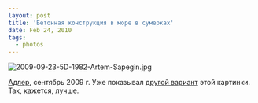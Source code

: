 ```yaml
---
layout: post
title: 'Бетонная конструкция в море в сумерках'
date: Feb 24, 2010
tags:
  - photos
---
```


![2009-09-23-5D-1982-Artem-Sapegin.jpg](photo://340)

[Адлер](http://morning.photos/albums/zubova-schel/ "Фотографии из Адлера и Зубовой щели"), сентябрь 2009 г. Уже показывал [другой вариант](http://birdwatcher.ru/blog/3894/) этой картинки. Так, кажется, лучше.
